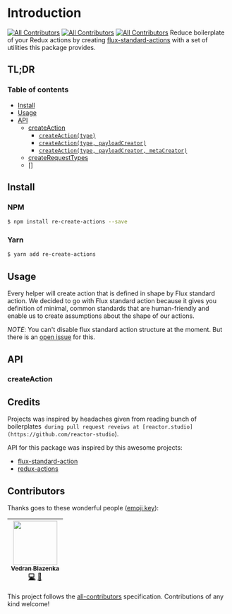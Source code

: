 # Introduction
[![All Contributors](https://img.shields.io/badge/all_contributors-1-orange.svg?style=flat-square)](#contributors)
[![All Contributors](https://img.shields.io/badge/all_contributors-0-orange.svg?style=flat-square)](#contributors)
[![All Contributors](https://img.shields.io/badge/all_contributors-1-orange.svg?style=flat-square)](#contributors)
Reduce boilerplate of your Redux actions by creating [flux-standard-actions](https://github.com/acdlite/flux-standard-action) with a set of utilities this package provides.

## TL;DR

### Table of contents
* [Install](#install)
* [Usage](#usage)
* [API](#api)
  * [createAction](#createaction)
    * [`createAction(type)`](#createactiontype)
    * [`createAction(type, payloadCreator)`](#createactiontype-payloadcreator)
    * [`createAction(type, payloadCreator, metaCreator)`](#createactiontype-payloadcreator-metacreator)
  * [createRequestTypes](#createRequestTypes)
  * []

## Install

### NPM
```bash
$ npm install re-create-actions --save
```

### Yarn
```bash
$ yarn add re-create-actions
```

## Usage
Every helper will create action that is defined in shape by Flux standard action. We decided to go with Flux standard action because it gives you definition of minimal, common standards that are human-friendly and enable
us to create assumptions about the shape of our actions.

*NOTE*: You can't disable flux standard action structure at the moment. But there is an [open issue]() for this.

## API

### createAction


## Credits
Projects was inspired by headaches given from reading bunch of boilerplates` during pull request reveiws at [reactor.studio](https://github.com/reactor-studio`).

API for this package was inspired by this awesome projects:
* [flux-standard-action](https://github.com/acdlite/flux-standard-action)
* [redux-actions](https://github.com/reduxactions/redux-actions)


## Contributors

Thanks goes to these wonderful people ([emoji key](https://github.com/kentcdodds/all-contributors#emoji-key)):

<!-- ALL-CONTRIBUTORS-LIST:START - Do not remove or modify this section -->
<!-- prettier-ignore -->
| [<img src="https://avatars3.githubusercontent.com/u/1723170?v=4" width="100px;"/><br /><sub><b>Vedran Blazenka</b></sub>](https://www.vblazenka.com/)<br />[💻](https://github.com/reactor-studio/re-create-actions/commits?author=wedranb "Code") [📖](https://github.com/reactor-studio/re-create-actions/commits?author=wedranb "Documentation") |
| :---: |
<!-- ALL-CONTRIBUTORS-LIST:END -->

This project follows the [all-contributors](https://github.com/kentcdodds/all-contributors) specification. Contributions of any kind welcome!
